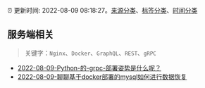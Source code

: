 :alarm_clock: 更新时间: 2022-08-09 08:18:27。[来源分类](../README.md)、[标签分类](../TAGS.md)、[时间分类](../TIMELINE.md)

## 服务端相关


> 关键字：`Nginx`、`Docker`、`GraphQL`、`REST`、`gRPC`



- [2022-08-09-Python-的-grpc-部署姿势是什么呢？](https://www.v2ex.com/t/871673) 
- [2022-08-09-聊聊基于docker部署的mysql如何进行数据恢复](https://toutiao.io/k/fwmn8p8) 